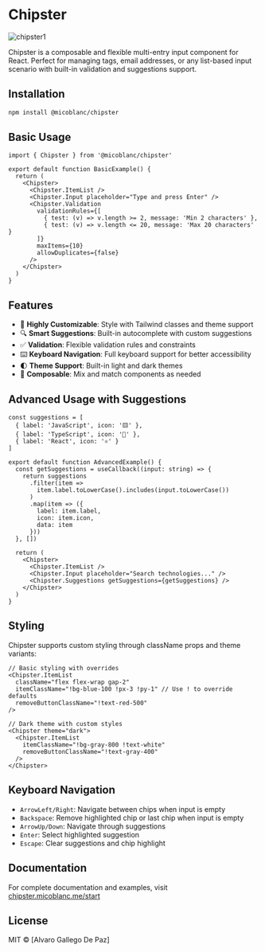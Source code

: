 # Chipster

![chipster1](https://github.com/user-attachments/assets/7f7f09be-6e80-4d0e-81f5-fb395a92a0ff)

Chipster is a composable and flexible multi-entry input component for React. Perfect for managing tags, email addresses, or any list-based input scenario with built-in validation and suggestions support.

## Installation

```bash
npm install @micoblanc/chipster
```

## Basic Usage

```tsx
import { Chipster } from '@micoblanc/chipster'

export default function BasicExample() {
  return (
    <Chipster>
      <Chipster.ItemList />
      <Chipster.Input placeholder="Type and press Enter" />
      <Chipster.Validation
        validationRules={[
          { test: (v) => v.length >= 2, message: 'Min 2 characters' },
          { test: (v) => v.length <= 20, message: 'Max 20 characters' }
        ]}
        maxItems={10}
        allowDuplicates={false}
      />
    </Chipster>
  )
}
```

## Features

- 🎨 **Highly Customizable**: Style with Tailwind classes and theme support
- 🔍 **Smart Suggestions**: Built-in autocomplete with custom suggestions
- ✅ **Validation**: Flexible validation rules and constraints
- ⌨️ **Keyboard Navigation**: Full keyboard support for better accessibility
- 🌓 **Theme Support**: Built-in light and dark themes
- 🎯 **Composable**: Mix and match components as needed

## Advanced Usage with Suggestions

```tsx
const suggestions = [
  { label: 'JavaScript', icon: '🟨' },
  { label: 'TypeScript', icon: '🔷' },
  { label: 'React', icon: '⚛️' }
]

export default function AdvancedExample() {
  const getSuggestions = useCallback((input: string) => {
    return suggestions
      .filter(item => 
        item.label.toLowerCase().includes(input.toLowerCase())
      )
      .map(item => ({
        label: item.label,
        icon: item.icon,
        data: item
      }))
  }, [])

  return (
    <Chipster>
      <Chipster.ItemList />
      <Chipster.Input placeholder="Search technologies..." />
      <Chipster.Suggestions getSuggestions={getSuggestions} />
    </Chipster>
  )
}
```

## Styling

Chipster supports custom styling through className props and theme variants:

```tsx
// Basic styling with overrides
<Chipster.ItemList 
  className="flex flex-wrap gap-2"
  itemClassName="!bg-blue-100 !px-3 !py-1" // Use ! to override defaults
  removeButtonClassName="!text-red-500"
/>

// Dark theme with custom styles
<Chipster theme="dark">
  <Chipster.ItemList 
    itemClassName="!bg-gray-800 !text-white"
    removeButtonClassName="!text-gray-400"
  />
</Chipster>
```

## Keyboard Navigation

- `ArrowLeft/Right`: Navigate between chips when input is empty
- `Backspace`: Remove highlighted chip or last chip when input is empty
- `ArrowUp/Down`: Navigate through suggestions
- `Enter`: Select highlighted suggestion
- `Escape`: Clear suggestions and chip highlight

## Documentation

For complete documentation and examples, visit [chipster.micoblanc.me/start](https://chipster.micoblanc.me/start)

## License

MIT © [Alvaro Gallego De Paz]
